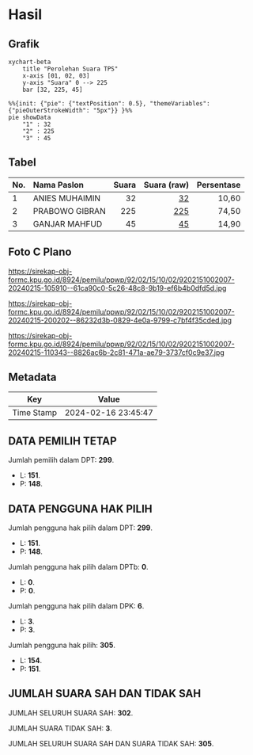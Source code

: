 # Hasil

## Grafik

```mermaid
xychart-beta
    title "Perolehan Suara TPS"
    x-axis [01, 02, 03]
    y-axis "Suara" 0 --> 225
    bar [32, 225, 45]
```

```mermaid
%%{init: {"pie": {"textPosition": 0.5}, "themeVariables": {"pieOuterStrokeWidth": "5px"}} }%%
pie showData
    "1" : 32
    "2" : 225
    "3" : 45
```

## Tabel

| No. | Nama Paslon    | Suara | Suara (raw) | Persentase |
|:--- |:-------------- | -----:| -----------:| ----------:|
| 1   | ANIES MUHAIMIN | 32    | [32][p-1]   | 10,60      |
| 2   | PRABOWO GIBRAN | 225   | [225][p-2]  | 74,50      |
| 3   | GANJAR MAHFUD  | 45    | [45][p-3]   | 14,90      |


[p-1]: https://github.com/gigit-pemilu/pemilu-2024-92-papua-barat/blob/main/pilpres/hitung-suara/sub/92-papua-barat/sub/02-manokwari/sub/15-manokwari-selatan/sub/1002-anday/sub/007-tps/sub/paslon-1.txt
[p-2]: https://github.com/gigit-pemilu/pemilu-2024-92-papua-barat/blob/main/pilpres/hitung-suara/sub/92-papua-barat/sub/02-manokwari/sub/15-manokwari-selatan/sub/1002-anday/sub/007-tps/sub/paslon-2.txt
[p-3]: https://github.com/gigit-pemilu/pemilu-2024-92-papua-barat/blob/main/pilpres/hitung-suara/sub/92-papua-barat/sub/02-manokwari/sub/15-manokwari-selatan/sub/1002-anday/sub/007-tps/sub/paslon-3.txt

## Foto C Plano

https://sirekap-obj-formc.kpu.go.id/8924/pemilu/ppwp/92/02/15/10/02/9202151002007-20240215-105910--61ca90c0-5c26-48c8-9b19-ef6b4b0dfd5d.jpg

https://sirekap-obj-formc.kpu.go.id/8924/pemilu/ppwp/92/02/15/10/02/9202151002007-20240215-200202--86232d3b-0829-4e0a-9799-c7bf4f35cded.jpg

https://sirekap-obj-formc.kpu.go.id/8924/pemilu/ppwp/92/02/15/10/02/9202151002007-20240215-110343--8826ac6b-2c81-471a-ae79-3737cf0c9e37.jpg


## Metadata

| Key        | Value               |
| ---------- | ------------------- |
| Time Stamp | 2024-02-16 23:45:47 |


## DATA PEMILIH TETAP

Jumlah pemilih dalam DPT: **299**.
 * L: **151**.
 * P: **148**.

## DATA PENGGUNA HAK PILIH

Jumlah pengguna hak pilih dalam DPT: **299**.
 * L: **151**.
 * P: **148**.

Jumlah pengguna hak pilih dalam DPTb: **0**.
 * L: **0**.
 * P: **0**.

Jumlah pengguna hak pilih dalam DPK: **6**.
 * L: **3**.
 * P: **3**.

Jumlah pengguna hak pilih: **305**.
 * L: **154**.
 * P: **151**.

## JUMLAH SUARA SAH DAN TIDAK SAH

JUMLAH SELURUH SUARA SAH: **302**.

JUMLAH SUARA TIDAK SAH: **3**.

JUMLAH SELURUH SUARA SAH DAN SUARA TIDAK SAH: **305**.


